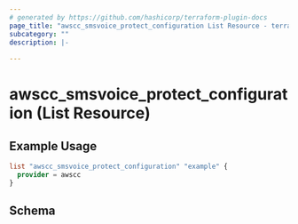 ```yaml
---
# generated by https://github.com/hashicorp/terraform-plugin-docs
page_title: "awscc_smsvoice_protect_configuration List Resource - terraform-provider-awscc"
subcategory: ""
description: |-
  
---
```


# awscc_smsvoice_protect_configuration (List Resource)



## Example Usage

```terraform
list "awscc_smsvoice_protect_configuration" "example" {
  provider = awscc
}
```

<!-- schema generated by tfplugindocs -->
## Schema
